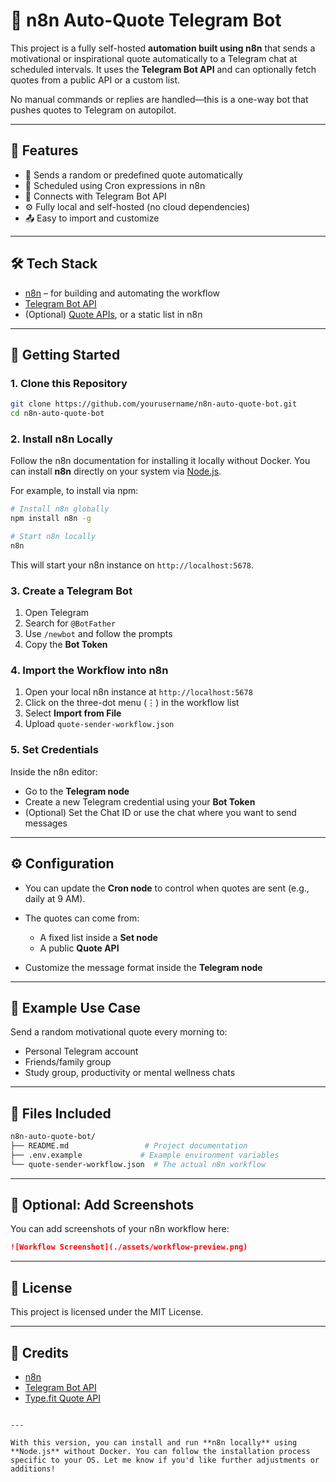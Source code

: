 
# 🤖 n8n Auto-Quote Telegram Bot

This project is a fully self-hosted **automation built using n8n** that sends a motivational or inspirational quote automatically to a Telegram chat at scheduled intervals. It uses the **Telegram Bot API** and can optionally fetch quotes from a public API or a custom list.

No manual commands or replies are handled—this is a one-way bot that pushes quotes to Telegram on autopilot.

---

## 📌 Features

- 🧘 Sends a random or predefined quote automatically
- 🔁 Scheduled using Cron expressions in n8n
- 🔗 Connects with Telegram Bot API
- ⚙️ Fully local and self-hosted (no cloud dependencies)
- 📤 Easy to import and customize

---

## 🛠️ Tech Stack

- [n8n](https://n8n.io/) – for building and automating the workflow
- [Telegram Bot API](https://core.telegram.org/bots/api)
- (Optional) [Quote APIs](https://type.fit/api/quotes), or a static list in n8n

---

## 🚀 Getting Started

### 1. Clone this Repository

```bash
git clone https://github.com/yourusername/n8n-auto-quote-bot.git
cd n8n-auto-quote-bot
````

### 2. Install n8n Locally

Follow the n8n documentation for installing it locally without Docker. You can install **n8n** directly on your system via [Node.js](https://docs.n8n.io/getting-started/installation/).

For example, to install via npm:

```bash
# Install n8n globally
npm install n8n -g

# Start n8n locally
n8n
```

This will start your n8n instance on `http://localhost:5678`.

### 3. Create a Telegram Bot

1. Open Telegram
2. Search for `@BotFather`
3. Use `/newbot` and follow the prompts
4. Copy the **Bot Token**

### 4. Import the Workflow into n8n

1. Open your local n8n instance at `http://localhost:5678`
2. Click on the three-dot menu (⋮) in the workflow list
3. Select **Import from File**
4. Upload `quote-sender-workflow.json`

### 5. Set Credentials

Inside the n8n editor:

* Go to the **Telegram node**
* Create a new Telegram credential using your **Bot Token**
* (Optional) Set the Chat ID or use the chat where you want to send messages

---

## ⚙️ Configuration

* You can update the **Cron node** to control when quotes are sent (e.g., daily at 9 AM).
* The quotes can come from:

  * A fixed list inside a **Set node**
  * A public **Quote API**
* Customize the message format inside the **Telegram node**

---

## 🧪 Example Use Case

Send a random motivational quote every morning to:

* Personal Telegram account
* Friends/family group
* Study group, productivity or mental wellness chats

---

## 📁 Files Included

```bash
n8n-auto-quote-bot/
├── README.md                 # Project documentation
├── .env.example             # Example environment variables
└── quote-sender-workflow.json  # The actual n8n workflow
```

---

## 📸 Optional: Add Screenshots

You can add screenshots of your n8n workflow here:

```markdown
![Workflow Screenshot](./assets/workflow-preview.png)
```

---

## 📄 License

This project is licensed under the MIT License.

---

## 🙌 Credits

* [n8n](https://n8n.io/)
* [Telegram Bot API](https://core.telegram.org/bots)
* [Type.fit Quote API](https://type.fit/api/quotes)

```

---

With this version, you can install and run **n8n locally** using **Node.js** without Docker. You can follow the installation process specific to your OS. Let me know if you'd like further adjustments or additions!
```
